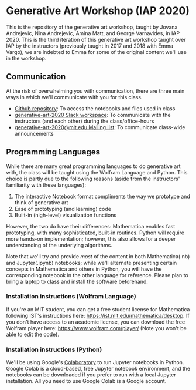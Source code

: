 # Generative Art Workshop (IAP 2020)

This is the repository of the generative art workshop, taught by Jovana Andrejevic, Nina Andrejevic, Amina Matt, and George Varnavides, in IAP 2020. This is the third iteration of this generative art workshop taught over IAP by the instructors (previously taught in 2017 and 2018 with Emma Vargo), we are indebted to Emma for some of the original content we'll use in the workshop.

## Communication
At the risk of overwhelming you with communication, there are three main ways in which we'll communicate with you for this class.
* [Github repository](https://github.com/gvarnavi/generative-art-iap): To access the notebooks and files used in class
* [generative-art-2020 Slack workspace](https://join.slack.com/t/generative-art-2020/shared_invite/enQtOTA0ODUzNzg4OTk4LWQwODgwYjQ4MzlhNjRlOTk0YjU1NzllYjk1MTZhNzk1N2JkOWI1MzM1ODZmMDkxMzM1YzQwM2JkMTZjYTE5NzE): To communicate with the instructors (and each other) during the class/office-hours
* [generative-art-2020@mit.edu Mailing list](https://groups.mit.edu/webmoira/list/generative-art-2020): To communicate class-wide announcements

## Programming Languages
While there are many great programming languages to do generative art with, the class will be taught using the Wolfram Language and Python. This choice is partly due to the following reasons (aside from the instructors' familiarity with these languages):
1. The interactive Notebook format compliments the way we prototype and think of generative art
2. Ease of prototyping (and learning) code
3. Built-in (high-level) visualization functions

However, the two do have their differences: Mathematica enables fast prototyping, with many sophisticated, built-in routines. Python will require more hands-on implementation; however, this also allows for a deeper understanding of the underlying algorithms.

Note that we'll try and provide *most* of the content in both Mathematica(.nb) and Jupyter(.ipynb) notebooks; while we'll alternate presenting certain concepts in Mathematica and others in Python, you will have the corresponding notebook in the other language for reference. Please plan to bring a laptop to class and install the software beforehand.

### Installation instructions (Wolfram Language)
If you're an MIT student, you can get a free student license for Mathematica following IST's instructions here: https://ist.mit.edu/mathematica/desktop.
If you don't have access to an academic license, you can download the free Wolfram player here: https://www.wolfram.com/player/ (Note you won't be able to edit the code).

### Installation instructions (Python)
We'll be using Google's [Colaboratory](https://colab.research.google.com/notebooks/welcome.ipynb) to run Jupyter notebooks in Python. Google Colab is a cloud-based, free Jupyter notebook environment, and the notebooks can be downloaded if you prefer to run with a local Jupyter installation. All you need to use Google Colab is a Google account.
